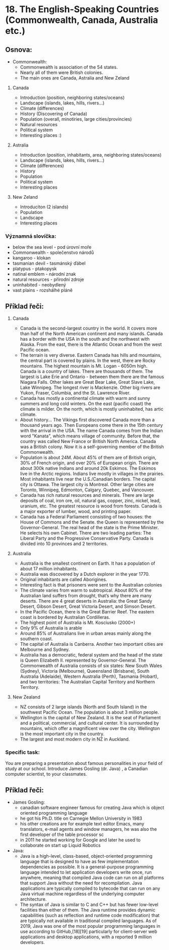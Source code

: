 # 18. The English-Speaking Countries (Commonwealth, Canada, Australia etc.)

## Osnova: 

* Commonwealth:
    * Commonwealth is association of the 54 states.   
    * Nearly all of them were British colonies.
    * The main ones are Canada, Astralia and New Zeland
  
1. Canada
   * Introduction (position, neighboring states/oceans)
   * Landscape (islands, lakes, hills, rivers...)
   * Climate (differences)
   * History (Discovering of Canada)
   * Population (overall, minotiries, large cities/provincies)
   * Natural resources
   * Political system
   * Interesting places :)
  
2. Astralia
   * Introduction (position, inhabitants, area, neighboring states/oceans)
   * Landscape (islands, lakes, hills, rivers...)
   * Climate (differences)
   * History
   * Population
   * Political system
   * Interesting places

3. New Zeland
   * Introduciton (2 islands)
   * Population
   * Landscape
   * Interesting places

### Významná slovíčka:
* below the sea level - pod úrovní moře 
* Commonwealth - společenstvo národů 
* kangaroo - klokan 
* tasmanian devil - tasmánský ďábel 
* platypus - ptakopysk 
* natinal emblem - národní znak 
* natural resources - přírodní zdroje 
* uninhabited - neobydlený 
* vast plains - rozshálhé pláně 


## Příklad řeči: 
1. Canada
   * Canada is the second-largest country in the world. It covers more than half of the North American continent and many islands.
   Canada has a border with the USA in the south and the northwest with Alaska. From the east, there is the Atlantic Ocean and from the west Pacific ocean.
   * The terrain is very diverse. Eastern Canada has hills and mountains, the central part is covered by plains. In the west, there are Rocky mountains. The highest mountain is Mt. Logan - 6050m high.     
   Canada is a country of lakes. There are thousands of them. The largest is Lake Erie and Ontario - between them there are the famous Niagara Falls. Other lakes are Great Bear Lake, Great Slave Lake, Lake Winnipeg. The longest river is Mackenzie. Other big rivers are Yukon, Fraser, Columbia, and the St. Lawrence River.
   * Canada has mostly a continental climate with warm and sunny summers and long cold winters. On the east (pacific coast) the climate is milder. On the north, which is mostly uninhabited, has artic climate.
   * About history... The Vikings first discovered Canada more than a thousand years ago. Then Europeans come there in the 15th century with the arrival in the USA. The name Canada comes from the Indian word "Kanata", which means village of community. Before that, the country was called New France or British North America. Canada was a British colony. Now it is a self-governing member of the British Commonwealth.
   * Population is about 24M. About 45% of them are of British origin, 30% of French origin, and over 20% of European origin. There are about 300k native Indians and around 20k Eskimos. The Eskimos live in the Arctic regions. Indians live mostly in villages in the prairies. Most inhabitants live near the U.S./Canadian borders. The capital city is Ottawa. The largest city is Montreal. Other large cities are Toronto, Winnipeg, Edmonton, Calgary, Quebec, and Vancouver.
   * Canada has rich natural resources and minerals. There are large deposits of coal, iron ore, oil, natural gas, copper, zinc, nickel, lead, uranium, etc. The greatest resource is wood from forests. Canada is a major exporter of lumber, wood, and printing paper.
   * Canada has a Federal Parliament consisting of two houses: the House of Commons and the Senate. the Queen is represented by the Governor-General. The real head of the state is the Prime Minister. He selects his own Cabinet. There are two leading parties: The Liberal Party and the Progressive Conservative Party.
   Canada is divided into 10 provinces and 2 territories.

2. Australia
   * Australia is the smallest continent on Earth. It has a population of about 17 million inhabitants. 
   * Australia was discovered by a Dutch explorer in the year 1770. 
   * Original inhabitants are called Aborigines.
   * Interesting fact is that prisoners were sent to the Australian colonies
   * The climate varies from warm to subtropical. About 80% of the Australian land suffers from drought, that’s why there are many deserts. There are 4 great deserts in Australia: the Great Sandy Desert, Gibson Desert, Great Victoria Desert, and Simson Desert.
   * In the Pacific Ocean, there is the Great Barrier Reef. The eastern coast is bordered by Australian Cordilleras.
   * The highest point of Australia is Mt. Kosciusko (2000+)
   * Only 9% of Australia is arable
   * Around 85% of Australians live in urban areas mainly along the southern coast.
   * The capital of Australia is Canberra. Another two important cities are Melbourne and Sydney. 
   * Australia has a democratic, federal system and the head of the state is Queen Elizabeth II. represented by Governor-General. The Commonwealth of Australia consists of six states: New South Wales (Sydney), Victoria (Melbourne), Queensland (Brisbane), South Australia (Adelaide), Western Australia (Perth), Tasmania (Hobart), and two territories: The Australian Capital Territory and Northern Territory.

3. New Zealand 
   * NZ consists of 2 large islands (North and South Island) in the southwest Pacific Ocean. The population is about 3 million people.
   * Wellington is the capital of New Zealand. It is the seat of Parliament and a political, commercial, and cultural center. It is surrounded by mountains, which offer a magnificent view over the city. Wellington is the most important city in the country.
   * The largest and most modern city in NZ in Auckland.


### Specific task:
You are preparing  a presentation about famous personalities in your field of study at our school. Introduce James Gosling (dr. Java) , a Canadian computer scientist, to your classmates.

## Příklad řeči: 
* James Gosling:
    *	canadian software engineer famous for creating Java which is object oriented programming language
    *	he got his Ph.D. title on Carnegie Mellon University in 1983
    *	his other creations are for example text editor Emacs, many translators, e-mail agents and window managers, he was also the first developer of the table processor sc
    *	in 2011 he started working for Google and later he used to collaborate on start up Liquid Robotics
* Java: 
   * Java is a high-level, class-based, object-oriented programming language that is designed to have as few implementation dependencies as possible. It is a general-purpose programming language intended to let application developers write once, run anywhere, meaning that compiled Java code can run on all platforms that support Java without the need for recompilation. Java applications are typically compiled to bytecode that can run on any Java virtual machine regardless of the underlying computer architecture.
   * The syntax of Java is similar to C and C++ but has fewer low-level facilities than either of them. The Java runtime provides dynamic capabilities (such as reflection and runtime code modification) that are typically not available in traditional compiled languages. As of 2019, Java was one of the most popular programming languages in use according to GitHub,[18][19] particularly for client-server web applications and desktop applications, with a reported 9 million developers.





